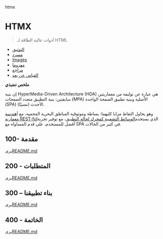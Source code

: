 htmx

# HTMX

> أدوات عالية الطاقة لـ HTML

-   [التوثيق](./DOCUMENTATION.md)
-   [مسرد](./GLOSSARY.md)
-   [Images](./IMAGES.md)
-   [مهزوما](./PODMAN.md)
-   [مراجع](./REFERENCES.md)
-   [القياس عن بعد](./TELEMETRY.md)

**ملخص تنفيذي**

إن بنية HyperMedia-Driven Architecture (HDA) هي عبارة عن توليفة من معماريتين سابقتين: بنية التطبيق متعدد الصفحات (MPA) الأصلية وبنية تطبيق الصفحة الواحدة (SPA) الأحدث (نسبيًا).

وهو يحاول التقاط مزايا كليهما: بساطة وموثوقية المناطق البحرية المحمية، مع أ[هندسة معمارية REST-ful](https://developer.mozilla.org/en-US/docs/Glossary/REST)الذي يستخدم[الوسائط التشعبية كمحرك لحالة التطبيق](https://htmx.org/essays/hateoas/)، مع توفير تجربة أفضل للمستخدم، على قدم المساواة مع SPA في كثير من الحالات.

## 100- مقدمة

يرى[README.md](./100/README.md)

## 200 - المتطلبات

يرى[README.md](./200/README.md)

## 300 – بناء تطبيقنا

يرى[README.md](./300/README.md)

## 400 - الخاتمة

يرى[README.md](./400/README.md)
